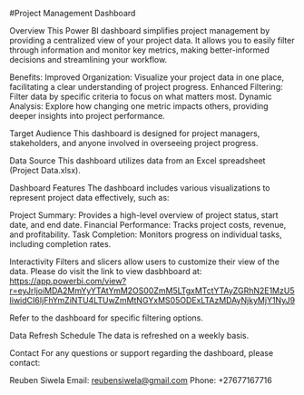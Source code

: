#Project Management Dashboard

Overview
This Power BI dashboard simplifies project management by providing a centralized view of your project data. It allows you to easily filter through information and monitor key metrics, making better-informed decisions and streamlining your workflow.

Benefits:
Improved Organization: Visualize your project data in one place, facilitating a clear understanding of project progress.
Enhanced Filtering: Filter data by specific criteria to focus on what matters most.
Dynamic Analysis: Explore how changing one metric impacts others, providing deeper insights into project performance.

Target Audience
This dashboard is designed for project managers, stakeholders, and anyone involved in overseeing project progress.

Data Source
This dashboard utilizes data from an Excel spreadsheet (Project Data.xlsx).

Dashboard Features
The dashboard includes various visualizations to represent project data effectively, such as:

Project Summary: Provides a high-level overview of project status, start date, and end date.
Financial Performance: Tracks project costs, revenue, and profitability.
Task Completion: Monitors progress on individual tasks, including completion rates.



Interactivity
Filters and slicers allow users to customize their view of the data.
Please do visit the link to view dasbhboard at:
https://app.powerbi.com/view?r=eyJrIjoiMDA2MmYyYTAtYmM2OS00ZmM5LTgxMTctYTAyZGRhN2E1MzU5IiwidCI6IjFhYmZiNTU4LTUwZmMtNGYxMS05ODExLTAzMDAyNjkyMjY1NyJ9

Refer to the dashboard for specific filtering options.

Data Refresh Schedule
The data is refreshed on a weekly basis.

Contact
For any questions or support regarding the dashboard, please contact:

Reuben Siwela
Email: reubensiwela@gmail.com
Phone: +27677167716


